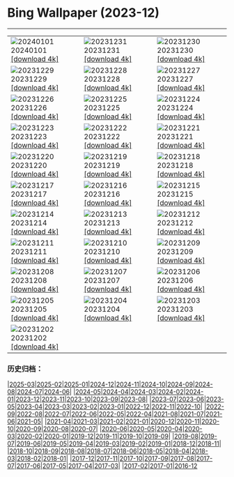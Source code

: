 # Bing Wallpaper (2023-12)
**************

<table><tr><td><img class="wallpaper" src="https://www.bing.com/th?id=OHR.SleepingFox_ZH-CN2622967726_1920x1080.jpg" alt="20240101"> 20240101 <a class="wallpaper_link" href="https://www.bing.com/th?id=OHR.SleepingFox_ZH-CN2622967726_UHD.jpg">[download 4k]</a></td><td><img class="wallpaper" src="https://www.bing.com/th?id=OHR.ThailandNewYears_ZH-CN2058192262_1920x1080.jpg" alt="20231231"> 20231231 <a class="wallpaper_link" href="https://www.bing.com/th?id=OHR.ThailandNewYears_ZH-CN2058192262_UHD.jpg">[download 4k]</a></td><td><img class="wallpaper" src="https://www.bing.com/th?id=OHR.CastleriggStoneCircleUK_ZH-CN1174541384_1920x1080.jpg" alt="20231230"> 20231230 <a class="wallpaper_link" href="https://www.bing.com/th?id=OHR.CastleriggStoneCircleUK_ZH-CN1174541384_UHD.jpg">[download 4k]</a></td></tr><tr><td><img class="wallpaper" src="https://www.bing.com/th?id=OHR.BlueAmsterdam_ZH-CN0483591394_1920x1080.jpg" alt="20231229"> 20231229 <a class="wallpaper_link" href="https://www.bing.com/th?id=OHR.BlueAmsterdam_ZH-CN0483591394_UHD.jpg">[download 4k]</a></td><td><img class="wallpaper" src="https://www.bing.com/th?id=OHR.GreenlandHumpback_ZH-CN8145852053_1920x1080.jpg" alt="20231228"> 20231228 <a class="wallpaper_link" href="https://www.bing.com/th?id=OHR.GreenlandHumpback_ZH-CN8145852053_UHD.jpg">[download 4k]</a></td><td><img class="wallpaper" src="https://www.bing.com/th?id=OHR.KirkjufellAurora_ZH-CN7878752057_1920x1080.jpg" alt="20231227"> 20231227 <a class="wallpaper_link" href="https://www.bing.com/th?id=OHR.KirkjufellAurora_ZH-CN7878752057_UHD.jpg">[download 4k]</a></td></tr><tr><td><img class="wallpaper" src="https://www.bing.com/th?id=OHR.BoxingDaySunrise_ZH-CN7431512686_1920x1080.jpg" alt="20231226"> 20231226 <a class="wallpaper_link" href="https://www.bing.com/th?id=OHR.BoxingDaySunrise_ZH-CN7431512686_UHD.jpg">[download 4k]</a></td><td><img class="wallpaper" src="https://www.bing.com/th?id=OHR.CaribouChristmas_ZH-CN6264028572_1920x1080.jpg" alt="20231225"> 20231225 <a class="wallpaper_link" href="https://www.bing.com/th?id=OHR.CaribouChristmas_ZH-CN6264028572_UHD.jpg">[download 4k]</a></td><td><img class="wallpaper" src="https://www.bing.com/th?id=OHR.EstoniaXmasEve_ZH-CN5870799404_1920x1080.jpg" alt="20231224"> 20231224 <a class="wallpaper_link" href="https://www.bing.com/th?id=OHR.EstoniaXmasEve_ZH-CN5870799404_UHD.jpg">[download 4k]</a></td></tr><tr><td><img class="wallpaper" src="https://www.bing.com/th?id=OHR.FestivusPenguins_ZH-CN5191348531_1920x1080.jpg" alt="20231223"> 20231223 <a class="wallpaper_link" href="https://www.bing.com/th?id=OHR.FestivusPenguins_ZH-CN5191348531_UHD.jpg">[download 4k]</a></td><td><img class="wallpaper" src="https://www.bing.com/th?id=OHR.WinterSolstice2023_ZH-CN4450201916_1920x1080.jpg" alt="20231222"> 20231222 <a class="wallpaper_link" href="https://www.bing.com/th?id=OHR.WinterSolstice2023_ZH-CN4450201916_UHD.jpg">[download 4k]</a></td><td><img class="wallpaper" src="https://www.bing.com/th?id=OHR.LjubljanaLights_ZH-CN3179297953_1920x1080.jpg" alt="20231221"> 20231221 <a class="wallpaper_link" href="https://www.bing.com/th?id=OHR.LjubljanaLights_ZH-CN3179297953_UHD.jpg">[download 4k]</a></td></tr><tr><td><img class="wallpaper" src="https://www.bing.com/th?id=OHR.ValGardenaItaly_ZH-CN2405437494_1920x1080.jpg" alt="20231220"> 20231220 <a class="wallpaper_link" href="https://www.bing.com/th?id=OHR.ValGardenaItaly_ZH-CN2405437494_UHD.jpg">[download 4k]</a></td><td><img class="wallpaper" src="https://www.bing.com/th?id=OHR.WarsawChristmas_ZH-CN0949732911_1920x1080.jpg" alt="20231219"> 20231219 <a class="wallpaper_link" href="https://www.bing.com/th?id=OHR.WarsawChristmas_ZH-CN0949732911_UHD.jpg">[download 4k]</a></td><td><img class="wallpaper" src="https://www.bing.com/th?id=OHR.CapitolReefSnow_ZH-CN0085775882_1920x1080.jpg" alt="20231218"> 20231218 <a class="wallpaper_link" href="https://www.bing.com/th?id=OHR.CapitolReefSnow_ZH-CN0085775882_UHD.jpg">[download 4k]</a></td></tr><tr><td><img class="wallpaper" src="https://www.bing.com/th?id=OHR.WinterWaxwings_ZH-CN9274297835_1920x1080.jpg" alt="20231217"> 20231217 <a class="wallpaper_link" href="https://www.bing.com/th?id=OHR.WinterWaxwings_ZH-CN9274297835_UHD.jpg">[download 4k]</a></td><td><img class="wallpaper" src="https://www.bing.com/th?id=OHR.GrandPlaceXmas_ZH-CN8299342316_1920x1080.jpg" alt="20231216"> 20231216 <a class="wallpaper_link" href="https://www.bing.com/th?id=OHR.GrandPlaceXmas_ZH-CN8299342316_UHD.jpg">[download 4k]</a></td><td><img class="wallpaper" src="https://www.bing.com/th?id=OHR.SantaPark_ZH-CN7444715899_1920x1080.jpg" alt="20231215"> 20231215 <a class="wallpaper_link" href="https://www.bing.com/th?id=OHR.SantaPark_ZH-CN7444715899_UHD.jpg">[download 4k]</a></td></tr><tr><td><img class="wallpaper" src="https://www.bing.com/th?id=OHR.BorealOwl_ZH-CN7957240111_1920x1080.jpg" alt="20231214"> 20231214 <a class="wallpaper_link" href="https://www.bing.com/th?id=OHR.BorealOwl_ZH-CN7957240111_UHD.jpg">[download 4k]</a></td><td><img class="wallpaper" src="https://www.bing.com/th?id=OHR.LofotenRorbu_ZH-CN7790383976_1920x1080.jpg" alt="20231213"> 20231213 <a class="wallpaper_link" href="https://www.bing.com/th?id=OHR.LofotenRorbu_ZH-CN7790383976_UHD.jpg">[download 4k]</a></td><td><img class="wallpaper" src="https://www.bing.com/th?id=OHR.Poinsettia_ZH-CN7255902344_1920x1080.jpg" alt="20231212"> 20231212 <a class="wallpaper_link" href="https://www.bing.com/th?id=OHR.Poinsettia_ZH-CN7255902344_UHD.jpg">[download 4k]</a></td></tr><tr><td><img class="wallpaper" src="https://www.bing.com/th?id=OHR.MountainDayChina_ZH-CN6894169616_1920x1080.jpg" alt="20231211"> 20231211 <a class="wallpaper_link" href="https://www.bing.com/th?id=OHR.MountainDayChina_ZH-CN6894169616_UHD.jpg">[download 4k]</a></td><td><img class="wallpaper" src="https://www.bing.com/th?id=OHR.LlanberisSnowdoniaSunset_ZH-CN6682238671_1920x1080.jpg" alt="20231210"> 20231210 <a class="wallpaper_link" href="https://www.bing.com/th?id=OHR.LlanberisSnowdoniaSunset_ZH-CN6682238671_UHD.jpg">[download 4k]</a></td><td><img class="wallpaper" src="https://www.bing.com/th?id=OHR.PatagoniaGuanaco_ZH-CN6438038982_1920x1080.jpg" alt="20231209"> 20231209 <a class="wallpaper_link" href="https://www.bing.com/th?id=OHR.PatagoniaGuanaco_ZH-CN6438038982_UHD.jpg">[download 4k]</a></td></tr><tr><td><img class="wallpaper" src="https://www.bing.com/th?id=OHR.JerseyIsland_ZH-CN6224973235_1920x1080.jpg" alt="20231208"> 20231208 <a class="wallpaper_link" href="https://www.bing.com/th?id=OHR.JerseyIsland_ZH-CN6224973235_UHD.jpg">[download 4k]</a></td><td><img class="wallpaper" src="https://www.bing.com/th?id=OHR.GrandCanyonVerdon_ZH-CN6025902720_1920x1080.jpg" alt="20231207"> 20231207 <a class="wallpaper_link" href="https://www.bing.com/th?id=OHR.GrandCanyonVerdon_ZH-CN6025902720_UHD.jpg">[download 4k]</a></td><td><img class="wallpaper" src="https://www.bing.com/th?id=OHR.DardagnaWaterfalls_ZH-CN5613123621_1920x1080.jpg" alt="20231206"> 20231206 <a class="wallpaper_link" href="https://www.bing.com/th?id=OHR.DardagnaWaterfalls_ZH-CN5613123621_UHD.jpg">[download 4k]</a></td></tr><tr><td><img class="wallpaper" src="https://www.bing.com/th?id=OHR.AlpsCastles_ZH-CN5078013932_1920x1080.jpg" alt="20231205"> 20231205 <a class="wallpaper_link" href="https://www.bing.com/th?id=OHR.AlpsCastles_ZH-CN5078013932_UHD.jpg">[download 4k]</a></td><td><img class="wallpaper" src="https://www.bing.com/th?id=OHR.CheetahDay_ZH-CN5114530695_1920x1080.jpg" alt="20231204"> 20231204 <a class="wallpaper_link" href="https://www.bing.com/th?id=OHR.CheetahDay_ZH-CN5114530695_UHD.jpg">[download 4k]</a></td><td><img class="wallpaper" src="https://www.bing.com/th?id=OHR.VermilionCliffs_ZH-CN3945784250_1920x1080.jpg" alt="20231203"> 20231203 <a class="wallpaper_link" href="https://www.bing.com/th?id=OHR.VermilionCliffs_ZH-CN3945784250_UHD.jpg">[download 4k]</a></td></tr><tr><td><img class="wallpaper" src="https://www.bing.com/th?id=OHR.GwaliorFortMP_ZH-CN3300432281_1920x1080.jpg" alt="20231202"> 20231202 <a class="wallpaper_link" href="https://www.bing.com/th?id=OHR.GwaliorFortMP_ZH-CN3300432281_UHD.jpg">[download 4k]</a></td><td></td><td></td></tr></table>

### 历史归档：

|[2025-03](/../2025-03/2025-03.md)|[2025-02](/../2025-02/2025-02.md)|[2025-01](/../2025-01/2025-01.md)|[2024-12](/../2024-12/2024-12.md)|[2024-11](/../2024-11/2024-11.md)|[2024-10](/../2024-10/2024-10.md)|[2024-09](/../2024-09/2024-09.md)|[2024-08](/../2024-08/2024-08.md)|[2024-07](/../2024-07/2024-07.md)|[2024-06](/../2024-06/2024-06.md)|
|[2024-05](/../2024-05/2024-05.md)|[2024-04](/../2024-04/2024-04.md)|[2024-03](/../2024-03/2024-03.md)|[2024-02](/../2024-02/2024-02.md)|[2024-01](/../2024-01/2024-01.md)|[2023-12](/2023-12.md)|[2023-11](/../2023-11/2023-11.md)|[2023-10](/../2023-10/2023-10.md)|[2023-09](/../2023-09/2023-09.md)|[2023-08](/../2023-08/2023-08.md)|
|[2023-07](/../2023-07/2023-07.md)|[2023-06](/../2023-06/2023-06.md)|[2023-05](/../2023-05/2023-05.md)|[2023-04](/../2023-04/2023-04.md)|[2023-03](/../2023-03/2023-03.md)|[2023-02](/../2023-02/2023-02.md)|[2023-01](/../2023-01/2023-01.md)|[2022-12](/../2022-12/2022-12.md)|[2022-11](/../2022-11/2022-11.md)|[2022-10](/../2022-10/2022-10.md)|
|[2022-09](/../2022-09/2022-09.md)|[2022-08](/../2022-08/2022-08.md)|[2022-07](/../2022-07/2022-07.md)|[2022-06](/../2022-06/2022-06.md)|[2022-05](/../2022-05/2022-05.md)|[2022-04](/../2022-04/2022-04.md)|[2021-08](/../2021-08/2021-08.md)|[2021-07](/../2021-07/2021-07.md)|[2021-06](/../2021-06/2021-06.md)|[2021-05](/../2021-05/2021-05.md)|
|[2021-04](/../2021-04/2021-04.md)|[2021-03](/../2021-03/2021-03.md)|[2021-02](/../2021-02/2021-02.md)|[2021-01](/../2021-01/2021-01.md)|[2020-12](/../2020-12/2020-12.md)|[2020-11](/../2020-11/2020-11.md)|[2020-10](/../2020-10/2020-10.md)|[2020-09](/../2020-09/2020-09.md)|[2020-08](/../2020-08/2020-08.md)|[2020-07](/../2020-07/2020-07.md)|
|[2020-06](/../2020-06/2020-06.md)|[2020-05](/../2020-05/2020-05.md)|[2020-04](/../2020-04/2020-04.md)|[2020-03](/../2020-03/2020-03.md)|[2020-02](/../2020-02/2020-02.md)|[2020-01](/../2020-01/2020-01.md)|[2019-12](/../2019-12/2019-12.md)|[2019-11](/../2019-11/2019-11.md)|[2019-10](/../2019-10/2019-10.md)|[2019-09](/../2019-09/2019-09.md)|
|[2019-08](/../2019-08/2019-08.md)|[2019-07](/../2019-07/2019-07.md)|[2019-06](/../2019-06/2019-06.md)|[2019-05](/../2019-05/2019-05.md)|[2019-04](/../2019-04/2019-04.md)|[2019-03](/../2019-03/2019-03.md)|[2019-02](/../2019-02/2019-02.md)|[2019-01](/../2019-01/2019-01.md)|[2018-12](/../2018-12/2018-12.md)|[2018-11](/../2018-11/2018-11.md)|
|[2018-10](/../2018-10/2018-10.md)|[2018-09](/../2018-09/2018-09.md)|[2018-08](/../2018-08/2018-08.md)|[2018-07](/../2018-07/2018-07.md)|[2018-06](/../2018-06/2018-06.md)|[2018-05](/../2018-05/2018-05.md)|[2018-04](/../2018-04/2018-04.md)|[2018-03](/../2018-03/2018-03.md)|[2018-02](/../2018-02/2018-02.md)|[2018-01](/../2018-01/2018-01.md)|
|[2017-12](/../2017-12/2017-12.md)|[2017-11](/../2017-11/2017-11.md)|[2017-10](/../2017-10/2017-10.md)|[2017-09](/../2017-09/2017-09.md)|[2017-08](/../2017-08/2017-08.md)|[2017-07](/../2017-07/2017-07.md)|[2017-06](/../2017-06/2017-06.md)|[2017-05](/../2017-05/2017-05.md)|[2017-04](/../2017-04/2017-04.md)|[2017-03](/../2017-03/2017-03.md)|
|[2017-02](/../2017-02/2017-02.md)|[2017-01](/../2017-01/2017-01.md)|[2016-12](/../2016-12/2016-12.md)